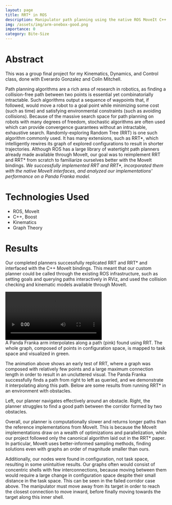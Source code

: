```yaml
---
layout: page
title: RRT* in ROS
description: Manipulator path planning using the native ROS MoveIt C++ bindings
img: /assets/img/arm-onebox-good.png
importance: 0
category: Bite-Size
---
```


# Abstract
This was a group final project for my Kinematics, Dynamics, and Control class, done with Everardo Gonzalez and Colin Mitchell.

Path planning algorithms are a rich area of research in robotics, as finding a collision-free path between two points is essential yet combinatorially intractable.
Such algorithms output a sequence of waypoints that, if followed, would move a robot to a goal point while minimizing some cost (such as time) and satisfying environmental constraints (such as avoiding collisions).
Because of the massive search space for path planning on robots with many degrees of freedom, stochastic algorithms are often used which can provide convergence guarantees without an intractable, exhaustive search.
Randomly-exploring Random Tree (RRT) is one such algorithm commonly used.
It has many extensions, such as RRT\*, which intelligently rewires its graph of explored configurations to result in shorter trajectories.
Although ROS has a large library of watertight path planners already made available through MoveIt, our goal was to reimplement RRT and RRT\* from scratch to familiarize ourselves better with the MoveIt bindings.
*We successfully implemented RRT and RRT\*, incorporated them with the native MoveIt interfaces, and analyzed our implementations' performance on a Panda Franka model.*

# Technologies Used
- ROS, MoveIt
- C++, Boost
- Kinematics
- Graph Theory

# Results
Our completed planners successfully replicated RRT and RRT\* and interfaced with the C++ MoveIt bindings.
This meant that our custom planner could be called through the existing ROS infrastructure, such as setting goals and querying paths interactively in RViz, and used the collision checking and kinematic models available through MoveIt.

<div class="h-100 d-flex align-items-center justify-content-center">
    <video class="img-fluid rounded z-depth-1" src="{{ '/assets/vid/rrt.mp4' | relative_url }}" autoplay loop>Video of RRT goes here-- try refreshing the page.</video>
</div>
<div class="caption">
    A Panda Franka arm interpolates along a path (pink) found using RRT. The whole graph, composed of points in configuration space, is mapped to task space and visualized in green.
</div>

The animation above shows an early test of RRT, where a graph was composed with relatively few points and a large maximum connection length in order to result in an uncluttered visual.
The Panda Franka successfully finds a path from right to left as queried, and we demonstrate it interpolating along this path.
Below are some results from running RRT\* in an environment with obstacles.

<div class="row">
    <div class="col-sm mt-3 mt-md-0">
        <img class="img-fluid rounded z-depth-1" src="{{ '/assets/img/arm-onebox-good.png' | relative_url }}" alt="" title="example image"/>
    </div>
    <div class="col-sm mt-3 mt-md-0">
        <img class="img-fluid rounded z-depth-1" src="{{ '/assets/img/arm-corridor.png' | relative_url }}" alt="" title="example image"/>
    </div>
</div>
<div class="caption">
    Left, our planner navigates effectively around an obstacle. Right, the planner struggles to find a good path between the corridor formed by two obstacles.
</div>

Overall, our planner is computationally slower and returns longer paths than the reference implementations from MoveIt.
This is because the MoveIt implementations draw on a wealth of optimizations and parallelization, while our project followed only the canonical algorithm laid out in the RRT\* paper.
In particular, MoveIt uses better-informed sampling methods, finding solutions even with graphs an order of magnitude smaller than ours.

Additionally, our nodes were found in configuration, not task space, resulting in some unintuitive results.
Our graphs often would consist of concentric shells with few interconnections, because moving between them would require a large change in configuration space despite their small distance in the task space.
This can be seen in the failed corridor case above.
The manipulator must move away from its target in order to reach the closest connection to move inward, before finally moving towards the target along this inner shell.
